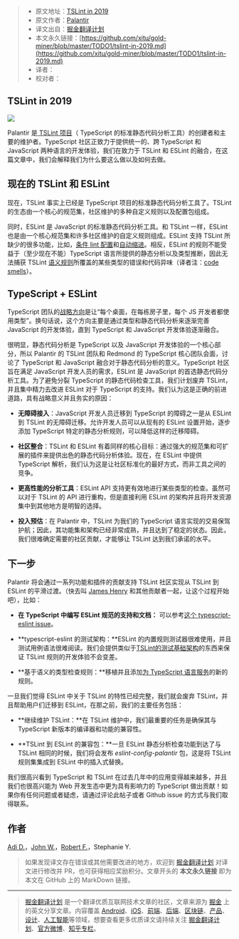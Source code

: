 > * 原文地址：[TSLint in 2019](https://medium.com/palantir/tslint-in-2019-1a144c2317a9)
> * 原文作者：[Palantir](https://medium.com/@palantir)
> * 译文出自：[掘金翻译计划](https://github.com/xitu/gold-miner)
> * 本文永久链接：[https://github.com/xitu/gold-miner/blob/master/TODO1/tslint-in-2019.md](https://github.com/xitu/gold-miner/blob/master/TODO1/tslint-in-2019.md)
> * 译者：
> * 校对者：

## TSLint in 2019

![](https://cdn-images-1.medium.com/max/5984/1*YtDebDXHLQIWDyJl2LWh8g.png)

Palantir 是[ TSLint 项目](https://github.com/palantir/tslint)（ TypeScript 的标准静态代码分析工具）的创建者和主要的维护者。TypeScript 社区正致力于提供统一的、跨 TypeScript 和 JavaScript 两种语言的开发体验，我们在致力于 TSLint 和 ESLint 的融合，在这篇文章中，我们会解释我们为什么要这么做以及如何去做。

## 现在的 TSLint 和 ESLint

现在，TSLint 事实上已经是 TypeScript 项目的标准静态代码分析工具了。TSLint 的生态由一个核心的规范集，社区维护的多种自定义规则以及配置包组成。

同时，ESLint 是 JavaScript 的标准静态代码分析工具。和 TSLint 一样，ESLint 也是由一个核心规范集和许多社区维护的自定义规则组成。ESLint 支持 TSLint 所缺少的很多功能，比如，[条件 lint 配置](https://github.com/palantir/tslint/issues/3447)和[自动缩进](https://github.com/palantir/tslint/issues/2814)。相反，ESLint 的规则不能受益于（至少现在不能）TypeScript 语言所提供的静态分析以及类型推断，因此无法捕获 TSLint [语义规则](https://palantir.github.io/tslint/usage/type-checking/)所覆盖的某些类型的错误和代码异味（译者注：[code smells](https://en.wikipedia.org/wiki/Code_smell)）。

## TypeScript + ESLint

TypeScript 团队的[战略方向](https://github.com/Microsoft/TypeScript/issues/29288)是让“每个桌面，在每栋房子里，每个 JS 开发者都使用类型”。换句话说，这个方向主要是通过类型和静态代码分析来逐渐完善 JavaScript 的开发体验，直到 TypeScript 和 JavaScript 开发体验逐渐融合。

很明显，静态代码分析是 TypeScript 以及 JavaScript 开发体验的一个核心部分，所以 Palantir 的 TSLint 团队和 Redmond 的 TypeScript 核心团队会面，讨论了 TypeScript 和 JavaScript 融合对于静态代码分析的意义。TypeScript 社区旨在满足 JavaScript 开发人员的需求，ESLint 是 JavaScript 的首选静态代码分析工具。为了避免分裂 TypeScript 的静态代码检查工具，我们计划废弃 TSLint，并且集中精力去改进 ESLint 对于 TypeScript 的支持。我们认为这是正确的前进道路，具有战略意义并且务实的原因：

* **无障碍接入**：JavaScript 开发人员迁移到 TypeScript 的障碍之一是从 ESLint 到 TSLint 的无障碍迁移。允许开发人员可以从现有的 ESLint 设置开始，逐步添加 TypeScript 特定的静态分析规则，可以降低这样的迁移障碍。

* **社区整合**：TSLint 和 ESLint 有着同样的核心目标：通过强大的规范集和可扩展的插件来提供出色的静态代码分析体验。现在，在 ESLint 中提供 TypeScript 解析，我们认为这是让社区标准化的最好方式，而非工具之间的竞争。

* **更高性能的分析工具**：ESLint API 支持更有效地进行某些类型的检查。虽然可以对于 TSLint 的 API 进行重构，但是直接利用 ESLint 的架构并且将开发资源集中到其他地方是明智的选择。

* **投入预估**：在 Palantir 中，TSLint 为我们的 TypeScript 语言实现的交易保驾护航；因此，其功能集和架构已经非常成熟，并且达到了稳定的状态。因此，我们很难确定需要的社区贡献，才能够让 TSLint 达到我们承诺的水平。

## 下一步

Palantir 将会通过一系列功能和插件的贡献支持 TSLint 社区实现从 TSLint 到 ESLint 的平滑过渡。（快去叫 [James Henry](https://github.com/JamesHenry) 和其他贡献者一起，让这个过程开始吧），比如：

* **在 TypeScript 中编写 ESLint 规范的支持和文档：** 可以参考[这个 typescript-eslint issue](https://github.com/typescript-eslint/typescript-eslint/issues/40)。

* **typescript-eslint 的测试架构：**ESLint 的内置规则测试器很难使用，并且测试用例语法很难阅读。我们会提供类似于[TSLint的测试基础架构](https://palantir.github.io/tslint/develop/testing-rules/)的东西来保证 TSLint 规则的开发体验不会变差。

* **基于语义的类型检查规则：**移植并且添加[为 TypeScript 语言服务](https://github.com/palantir/tslint/labels/Requires%20Type%20Checker)的新的规则。

一旦我们觉得 ESLint 中关于 TSLint 的特性已经完整，我们就会废弃 TSLint，并且帮助用户们迁移到 ESLint，在那之前，我们的主要任务包括：

* **继续维护 TSLint：**在 TSLint 维护中，我们最重要的任务是确保其与 TypeScript 新版本的编译器和功能的兼容性。

* **TSLint 到 ESLint 的兼容包：**一旦 ESLint 静态分析检查功能到达了与 TSLint 相同的时候，我们将会发布 *eslint-config-palantir* 包，这是将 TSLint 规则集集成到 ESLint 中的插入式替换。

我们很高兴看到 TypeScript 和 TSLint 在过去几年中的应用变得越来越多，并且我们也很高兴能为 Web 开发生态中更为具有影响力的 TypeScript 做出贡献！如果你有任何问题或者疑虑，请通过评论此帖子或者 Github issue 的方式与我们取得联系。

## 作者

[Adi D.](https://twitter.com/adi_dahiya)，[John W.](https://github.com/johnwiseheart)，[Robert F.](https://github.com/uschi2000)，Stephanie Y.

> 如果发现译文存在错误或其他需要改进的地方，欢迎到 [掘金翻译计划](https://github.com/xitu/gold-miner) 对译文进行修改并 PR，也可获得相应奖励积分。文章开头的 **本文永久链接** 即为本文在 GitHub 上的 MarkDown 链接。

---

> [掘金翻译计划](https://github.com/xitu/gold-miner) 是一个翻译优质互联网技术文章的社区，文章来源为 [掘金](https://juejin.im) 上的英文分享文章。内容覆盖 [Android](https://github.com/xitu/gold-miner#android)、[iOS](https://github.com/xitu/gold-miner#ios)、[前端](https://github.com/xitu/gold-miner#前端)、[后端](https://github.com/xitu/gold-miner#后端)、[区块链](https://github.com/xitu/gold-miner#区块链)、[产品](https://github.com/xitu/gold-miner#产品)、[设计](https://github.com/xitu/gold-miner#设计)、[人工智能](https://github.com/xitu/gold-miner#人工智能)等领域，想要查看更多优质译文请持续关注 [掘金翻译计划](https://github.com/xitu/gold-miner)、[官方微博](http://weibo.com/juejinfanyi)、[知乎专栏](https://zhuanlan.zhihu.com/juejinfanyi)。
